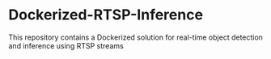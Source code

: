 # Dockerized-RTSP-Inference
This repository contains a Dockerized solution for real-time object detection and inference using RTSP streams

